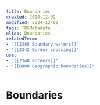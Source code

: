 ```yaml
---
title: Boundaries
created: 2024-12-02
modified: 2024-12-02
tags: TBSMetadata
alias: Boundaries
relatedTerm:
- "[[2388 Boundary waters]]"
- "[[2342 Border crossing]]"
use:
- "[[2348 Borders]]"
- "[[8900 Geographic boundaries]]"
---
```

# Boundaries
